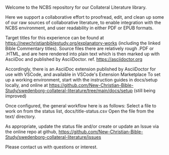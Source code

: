 Welcome to the NCBS repository for our Collateral Literature library. 

Here we support a collaborative effort to proofread, edit, and clean up some of our raw sources of collaborative literature, to enable integration with the NCBS environment, and user readability in either PDF or EPUB formats.

Target titles for this experience can be found at https://newchristianbiblestudy.org/explanatory-works (including the linked Bible Commentary titles). Source files there are relatively rough .PDF or .HTML, and are here rendered into plain text which is then marked up with AsciiDoc and published by AsciiDoctor. ref. https://asciidoctor.org

Accordingly, there is an AsciiDoc extension published by AsciiDoctor for use with VSCode, and available in VSCode's Extension Marketplace
To set up a working environment, start with the instruction guides in docs/setup locally, and online at https://github.com/New-Christian-Bible-Study/swedenborg-collateral-literature/tree/main/docs/setup (still being improved)

Once configured, the general workflow here is as follows:
Select a file to work on from the status list, docs/title-status.csv
Open the file from the text/ directory.



As appropriate, update the status file and/or create or update an Issue via the online repo at github, https://github.com/New-Christian-Bible-Study/swedenborg-collateral-literature/issues



Please contact us with questions or interest.
